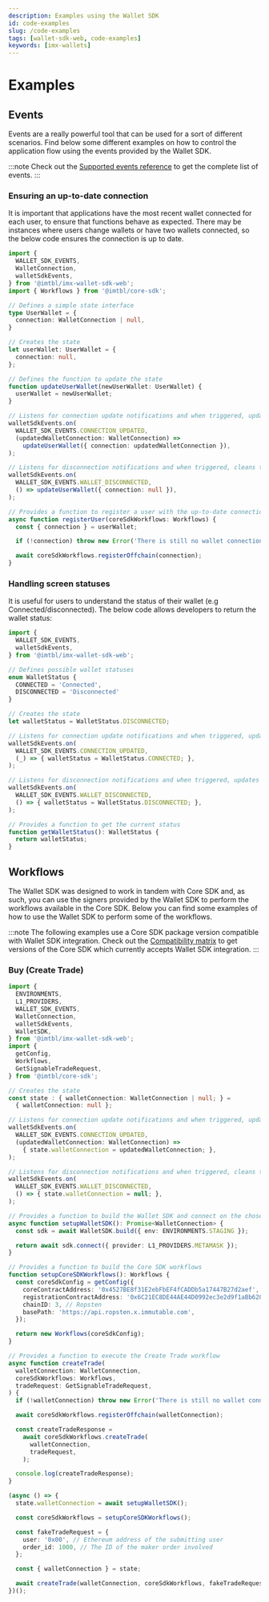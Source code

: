 ```yaml
---
description: Examples using the Wallet SDK
id: code-examples
slug: /code-examples
tags: [wallet-sdk-web, code-examples]
keywords: [imx-wallets]
---
```


# Examples

## Events

Events are a really powerful tool that can be used for a sort of different scenarios. Find below some different examples on how to control the application flow using the events provided by the Wallet SDK.

:::note
Check out the [Supported events reference](/sdk-docs/wallet-sdk-web/reference#supported-events) to get the complete list of events.
:::

### Ensuring an up-to-date connection

It is important that applications have the most recent wallet connected for each user, to ensure that functions behave as expected. There may be instances where users change wallets or have two wallets connected, so the below code ensures the connection is up to date.

```ts
import {
  WALLET_SDK_EVENTS,
  WalletConnection,
  walletSdkEvents,
} from '@imtbl/imx-wallet-sdk-web';
import { Workflows } from '@imtbl/core-sdk';

// Defines a simple state interface
type UserWallet = {
  connection: WalletConnection | null,
}

// Creates the state
let userWallet: UserWallet = {
  connection: null,
};

// Defines the function to update the state
function updateUserWallet(newUserWallet: UserWallet) {
  userWallet = newUserWallet;
}

// Listens for connection update notifications and when triggered, updates the state
walletSdkEvents.on(
  WALLET_SDK_EVENTS.CONNECTION_UPDATED,
  (updatedWalletConnection: WalletConnection) =>
    updateUserWallet({ connection: updatedWalletConnection }),
);

// Listens for disconnection notifications and when triggered, cleans the state up
walletSdkEvents.on(
  WALLET_SDK_EVENTS.WALLET_DISCONNECTED,
  () => updateUserWallet({ connection: null }),
);

// Provides a function to register a user with the up-to-date connection
async function registerUser(coreSdkWorkflows: Workflows) {
  const { connection } = userWallet;

  if (!connection) throw new Error('There is still no wallet connection available.');

  await coreSdkWorkflows.registerOffchain(connection);
}
```

### Handling screen statuses

It is useful for users to understand the status of their wallet (e.g Connected/disconnected). The below code allows developers to return the wallet status:

```ts
import {
  WALLET_SDK_EVENTS,
  walletSdkEvents,
} from '@imtbl/imx-wallet-sdk-web';

// Defines possible wallet statuses
enum WalletStatus {
  CONNECTED = 'Connected',
  DISCONNECTED = 'Disconnected'
}

// Creates the state
let walletStatus = WalletStatus.DISCONNECTED;

// Listens for connection update notifications and when triggered, updates the state
walletSdkEvents.on(
  WALLET_SDK_EVENTS.CONNECTION_UPDATED,
  (_) => { walletStatus = WalletStatus.CONNECTED; },
);

// Listens for disconnection notifications and when triggered, updates the state
walletSdkEvents.on(
  WALLET_SDK_EVENTS.WALLET_DISCONNECTED,
  () => { walletStatus = WalletStatus.DISCONNECTED; },
);

// Provides a function to get the current status
function getWalletStatus(): WalletStatus {
  return walletStatus;
}
```

## Workflows 

The Wallet SDK was designed to work in tandem with Core SDK and, as such, you can use the signers provided by the Wallet SDK to perform the workflows available in the Core SDK. Below you can find some examples of how to use the Wallet SDK to perform some of the workflows.

:::note
The following examples use a Core SDK package version compatible with Wallet SDK integration.
Check out the [Compatibility matrix](/sdk-docs/wallet-sdk-web/reference#compatibility-matrix) to get versions of the Core SDK which currently accepts Wallet SDK integration.
:::

### Buy (Create Trade)

```ts
import {
  ENVIRONMENTS,
  L1_PROVIDERS,
  WALLET_SDK_EVENTS,
  WalletConnection,
  walletSdkEvents,
  WalletSDK,
} from '@imtbl/imx-wallet-sdk-web';
import {
  getConfig,
  Workflows,
  GetSignableTradeRequest,
} from '@imtbl/core-sdk';

// Creates the state
const state : { walletConnection: WalletConnection | null; } =
  { walletConnection: null };

// Listens for connection update notifications and when triggered, updates the state
walletSdkEvents.on(
  WALLET_SDK_EVENTS.CONNECTION_UPDATED,
  (updatedWalletConnection: WalletConnection) =>
    { state.walletConnection = updatedWalletConnection; },
);

// Listens for disconnection notifications and when triggered, cleans the state up
walletSdkEvents.on(
  WALLET_SDK_EVENTS.WALLET_DISCONNECTED,
  () => { state.walletConnection = null; },
);

// Provides a function to build the Wallet SDK and connect on the chosen provider
async function setupWalletSDK(): Promise<WalletConnection> {
  const sdk = await WalletSDK.build({ env: ENVIRONMENTS.STAGING });

  return await sdk.connect({ provider: L1_PROVIDERS.METAMASK });
}

// Provides a function to build the Core SDK workflows
function setupCoreSDKWorkflows(): Workflows {
  const coreSdkConfig = getConfig({
    coreContractAddress: '0x4527BE8f31E2ebFbEF4fCADDb5a17447B27d2aef',
    registrationContractAddress: '0x6C21EC8DE44AE44D0992ec3e2d9f1aBb6207D864',
    chainID: 3, // Ropsten
    basePath: 'https://api.ropsten.x.immutable.com',
  });

  return new Workflows(coreSdkConfig);
}

// Provides a function to execute the Create Trade workflow
async function createTrade(
  walletConnection: WalletConnection,
  coreSdkWorkflows: Workflows,
  tradeRequest: GetSignableTradeRequest,
) {
  if (!walletConnection) throw new Error('There is still no wallet connection available.');

  await coreSdkWorkflows.registerOffchain(walletConnection);

  const createTradeResponse =
    await coreSdkWorkflows.createTrade(
      walletConnection,
      tradeRequest,
    );

  console.log(createTradeResponse);
}

(async () => {
  state.walletConnection = await setupWalletSDK();

  const coreSdkWorkflows = setupCoreSDKWorkflows();

  const fakeTradeRequest = {
    user: '0x00', // Ethereum address of the submitting user
    order_id: 1000, // The ID of the maker order involved
  };

  const { walletConnection } = state;

  await createTrade(walletConnection, coreSdkWorkflows, fakeTradeRequest);
})();
```
